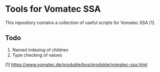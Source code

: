# Tools for Vomatec SSA

This repository contains a collection of useful scripts for Vomatec SSA [1].

## Todo
1. Named indexing of children
2. Type checking of values

[1] https://www.vomatec.de/produkte/bos/produkte/vomatec-ssa.html
